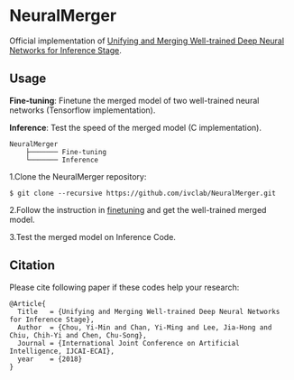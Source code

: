 # NeuralMerger
Official implementation of [Unifying and Merging Well-trained Deep Neural Networks for Inference Stage](https://arxiv.org/abs/1805.04980).

## Usage
**Fine-tuning**: Finetune the merged model of two well-trained neural networks (Tensorflow implementation).

**Inference**: Test the speed of the merged model (C implementation).

    NeuralMerger
        ├─────── Fine-tuning
        └─────── Inference


1.Clone the NeuralMerger repository:

    $ git clone --recursive https://github.com/ivclab/NeuralMerger.git


2.Follow the instruction in [finetuning](https://github.com/ivclab/NeuralMerger/tree/master/Fine-tuning) and get the well-trained merged model.
  

3.Test the merged model on Inference Code.


## Citation
Please cite following paper if these codes help your research:

    @Article{
      Title   = {Unifying and Merging Well-trained Deep Neural Networks for Inference Stage},
      Author  = {Chou, Yi-Min and Chan, Yi-Ming and Lee, Jia-Hong and Chiu, Chih-Yi and Chen, Chu-Song}, 
      Journal = {International Joint Conference on Artificial Intelligence, IJCAI-ECAI},
      year    = {2018}
    }

